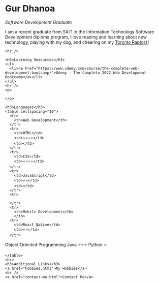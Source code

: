   <!DOCTYPE html>
  <html lang="en" dir="ltr">

  <head>
    <meta charset="utf-8">
    <title>Gur's Personal Site</title>
  </head>

  <body>
    <h1>Gur Dhanoa</h1>
    <p>
      <em>Software Development Graduate</em>
    </p>
    <p>
      I am a recent graduate from SAIT in the Information Technology Software Development
      diploma program, I love reading and learning about new technology, playing with my dog,
      and cheering on my <a href="https://www.nba.com/raptors">Toronto Raptors</a>!
    </p>

    <hr />

    <H3>Learning Resources</H3>
    <ul>
      <li><a href="https://www.udemy.com/course/the-complete-web-development-bootcamp/">Udemy - The Complete 2022 Web Development Bootcamp</a></li>
    </ul>
    <hr />
    <p>

    </p>

    <h3>Languages</h3>
    <table cellspacing="10">
      <tr>
        <th>Web Development</th>
      </tr>
      <tr>
        <td>HTML</td>
        <td>⭐⭐⭐⭐</td>
        <td></td>
      </tr>
      <tr>
        <td>CSS</td>
        <td>⭐⭐⭐⭐</td>
      </tr>
      <tr>
        <td>JavaScript</td>
        <td>⭐⭐</td>
        <td></td>
      </tr>
      <tr>

      </tr>
      <tr>
        <th>Mobile Development</th>
        </th>
      <tr>
        <td>React Native</td>
        <td>⭐⭐</td>
      </tr>
<tr>

</tr>
      <tr>
        <th>Object Oriented Programming</th>
      </tr>
      <tr>
        <td>Java</td>
        <td>⭐⭐⭐</td>
        <td></td>
      </tr>
      <tr>
        <td>Python</td>
        <td>⭐</td>
      </tr>

    </table>
    <hr>
    <h3>Additional Links</h3>
    <a href="hobbies.html">My Hobbies</a>
    <br />
    <a href="contact-me.html">Contact Me</a>


  </body>

  </html>
